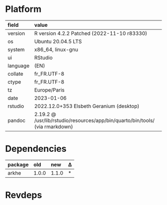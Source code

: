 # Platform

|field    |value                                                                         |
|:--------|:-----------------------------------------------------------------------------|
|version  |R version 4.2.2 Patched (2022-11-10 r83330)                                   |
|os       |Ubuntu 20.04.5 LTS                                                            |
|system   |x86_64, linux-gnu                                                             |
|ui       |RStudio                                                                       |
|language |(EN)                                                                          |
|collate  |fr_FR.UTF-8                                                                   |
|ctype    |fr_FR.UTF-8                                                                   |
|tz       |Europe/Paris                                                                  |
|date     |2023-01-06                                                                    |
|rstudio  |2022.12.0+353 Elsbeth Geranium (desktop)                                      |
|pandoc   |2.19.2 @ /usr/lib/rstudio/resources/app/bin/quarto/bin/tools/ (via rmarkdown) |

# Dependencies

|package |old   |new   |Δ  |
|:-------|:-----|:-----|:--|
|arkhe   |1.0.0 |1.1.0 |*  |

# Revdeps

